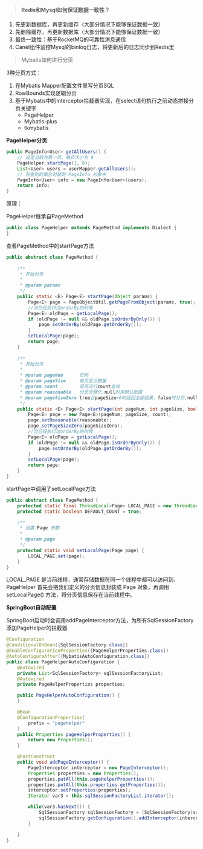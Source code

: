 > #### Redis和Mysql如何保证数据一致性？

1. 先更新数据库，再更新缓存（大部分情况下能够保证数据一致）
2. 先删除缓存，再更新数据库（大部分情况下能够保证数据一致）
3. 最终一致性：基于RocketMQ的可靠性消息通信
4. Canel组件监控Mysql的binlog日志，将更新后的日志同步到Redis里



> Mybatis如何进行分页

3种分页方式：

1. 在Mybatis Mapper配置文件里写分页SQL
2. RowBounds实现逻辑分页
3. 基于Mybatis中的Interceptor拦截器实现，在select语句执行之前动态拼接分页关键字
   - PageHelper
   - Mybatis-plus
   - tkmybatis



**PageHelper分页**

```java
public PageInfo<User> getAllUsers() {
	// 设定当前为第一页，每页大小为 8
    PageHelper.startPage(1, 8);
    List<User> users = userMapper.getAllUsers();
    // 将查到的集合封装到 PageInfo 对象中
    PageInfo<User> info = new PageInfo<User>(users);
    return info;
}

```



原理：

PageHelper继承自PageMethod

```java
public class PageHelper extends PageMethod implements Dialect {
}

```



查看PageMethod中的startPage方法

```java
public abstract class PageMethod {
    
    /**
     * 开始分页
     *
     * @param params
     */
    public static <E> Page<E> startPage(Object params) {
        Page<E> page = PageObjectUtil.getPageFromObject(params, true);
        //当已经执行过orderBy的时候
        Page<E> oldPage = getLocalPage();
        if (oldPage != null && oldPage.isOrderByOnly()) {
            page.setOrderBy(oldPage.getOrderBy());
        }
        setLocalPage(page);
        return page;
    }
	
    /**
     * 开始分页
     *
     * @param pageNum      页码
     * @param pageSize     每页显示数量
     * @param count        是否进行count查询
     * @param reasonable   分页合理化,null时用默认配置
     * @param pageSizeZero true且pageSize=0时返回全部结果，false时分页,null时用默认配置
     */
    public static <E> Page<E> startPage(int pageNum, int pageSize, boolean count, Boolean reasonable, Boolean pageSizeZero) {
        Page<E> page = new Page<E>(pageNum, pageSize, count);
        page.setReasonable(reasonable);
        page.setPageSizeZero(pageSizeZero);
        //当已经执行过orderBy的时候
        Page<E> oldPage = getLocalPage();
        if (oldPage != null && oldPage.isOrderByOnly()) {
            page.setOrderBy(oldPage.getOrderBy());
        }
        setLocalPage(page);
        return page;
    }
}

```



startPage中调用了setLocalPage方法

```java
public abstract class PageMethod {
    protected static final ThreadLocal<Page> LOCAL_PAGE = new ThreadLocal<Page>();
    protected static boolean DEFAULT_COUNT = true;

    /**
     * 设置 Page 参数
     *
     * @param page
     */
    protected static void setLocalPage(Page page) {
        LOCAL_PAGE.set(page);
    }
}

```



LOCAL_PAGE 是当前线程，通常存储数据在同一个线程中都可以访问到，PageHelper 首先会把我们定义的分页信息封装成 Page 对象，再调用 setLocalPage() 方法，将分页信息保存在当前线程中。



**SpringBoot自动配置**

SpringBoot启动时会调用addPageInterceptor方法，为所有SqlSessionFactory添加PageHelper的拦截器

```java
@Configuration
@ConditionalOnBean({SqlSessionFactory.class})
@EnableConfigurationProperties({PageHelperProperties.class})
@AutoConfigureAfter({MybatisAutoConfiguration.class})
public class PageHelperAutoConfiguration {
    @Autowired
    private List<SqlSessionFactory> sqlSessionFactoryList;
    @Autowired
    private PageHelperProperties properties;

    public PageHelperAutoConfiguration() {
    }

    @Bean
    @ConfigurationProperties(
        prefix = "pagehelper"
    )
    public Properties pageHelperProperties() {
        return new Properties();
    }

    @PostConstruct
    public void addPageInterceptor() {
        PageInterceptor interceptor = new PageInterceptor();
        Properties properties = new Properties();
        properties.putAll(this.pageHelperProperties());
        properties.putAll(this.properties.getProperties());
        interceptor.setProperties(properties);
        Iterator var3 = this.sqlSessionFactoryList.iterator();

        while(var3.hasNext()) {
            SqlSessionFactory sqlSessionFactory = (SqlSessionFactory)var3.next();
            sqlSessionFactory.getConfiguration().addInterceptor(interceptor);
        }

    }
}

```




